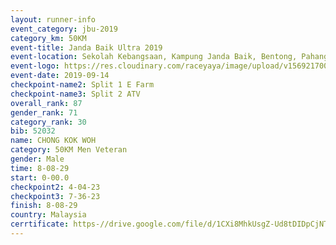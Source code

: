 ```yaml
---
layout: runner-info 
event_category: jbu-2019 
category_km: 50KM 
event-title: Janda Baik Ultra 2019
event-location: Sekolah Kebangsaan, Kampung Janda Baik, Bentong, Pahang, Malaysia 
event-logo: https://res.cloudinary.com/raceyaya/image/upload/v1569217009/logo/janda-baik_vch1pc.jpg 
event-date: 2019-09-14 
checkpoint-name2: Split 1 E Farm 
checkpoint-name3: Split 2 ATV 
overall_rank: 87
gender_rank: 71
category_rank: 30
bib: 52032
name: CHONG KOK WOH
category: 50KM Men Veteran
gender: Male
time: 8-08-29
start: 0-00.0
checkpoint2: 4-04-23
checkpoint3: 7-36-23
finish: 8-08-29
country: Malaysia
cerrtificate: https-//drive.google.com/file/d/1CXi8MhkUsgZ-Ud8tDIDpCjNTofG5MICy/view?usp=sharing
---
```

